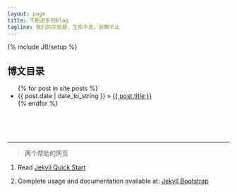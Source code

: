 ```yaml
---
layout: page
title: 不断进步的Blog
tagline: 我们的宗旨是，生命不息，折腾不止
---
```

{% include JB/setup %}

## 博文目录
<ul class="posts">
  {% for post in site.posts %}
    <li>
    <span>{{ post.date | date_to_string }}</span> &raquo; 
    <a href="{{ BASE_PATH }}{{ post.url }}">{{ post.title }}</a>
    </li>
  {% endfor %}
</ul>
<br>
<br>
<br> 

 
***
>两个帮助的网页  

1. Read [Jekyll Quick Start](http://jekyllbootstrap.com/usage/jekyll-quick-start.html)

2. Complete usage and documentation available at: [Jekyll Bootstrap](http://jekyllbootstrap.com)
